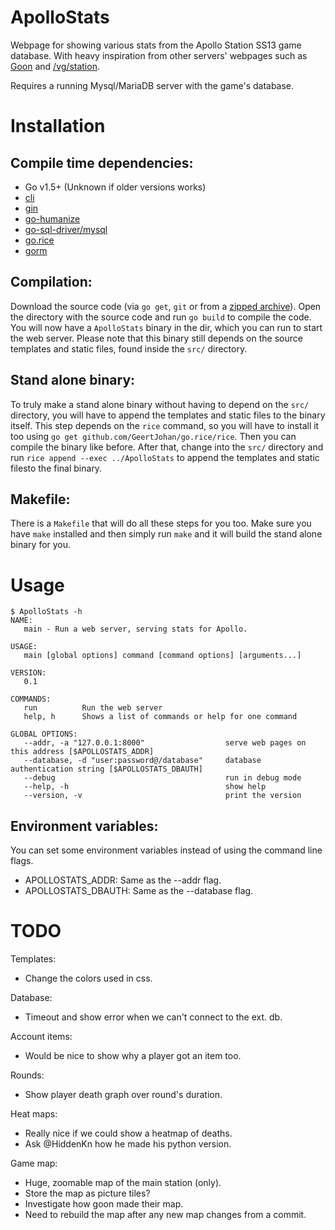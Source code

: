 ApolloStats
================================================================================

Webpage for showing various stats from the Apollo Station SS13 game database.
With heavy inspiration from other servers' webpages such as [Goon](http://goonhub.com/) and [/vg/station](http://ss13.pomf.se/index.php/bans).

Requires a running Mysql/MariaDB server with the game's database.

Installation
================================================================================

Compile time dependencies:
--------------------------------------------------------------------------------

- Go v1.5+ (Unknown if older versions works)
- [cli](https://github.com/codegangsta/cli)
- [gin](https://github.com/gin-gonic/gin)
- [go-humanize](https://github.com/dustin/go-humanize)
- [go-sql-driver/mysql](https://github.com/go-sql-driver/mysql)
- [go.rice](https://github.com/GeertJohan/go.rice)
- [gorm](https://github.com/jinzhu/gorm)

Compilation:
--------------------------------------------------------------------------------

Download the source code (via `go get`, `git` or from a [zipped archive](https://github.com/Apollo-Community/ApolloStats/archive/v0.1.zip)).
Open the directory with the source code and run `go build` to compile the code.
You will now have a `ApolloStats` binary in the dir, which you can run to start
the web server.
Please note that this binary still depends on the source templates and static
files, found inside the `src/` directory.

Stand alone binary:
--------------------------------------------------------------------------------

To truly make a stand alone binary without having to depend on the `src/` directory,
you will have to append the templates and static files to the binary itself.
This step depends on the `rice` command, so you will have to install it too using
`go get github.com/GeertJohan/go.rice/rice`.
Then you can compile the binary like before. After that, change into the `src/`
directory and run `rice append --exec ../ApolloStats` to append the templates
and static filesto the final binary.

Makefile:
--------------------------------------------------------------------------------

There is a `Makefile` that will do all these steps for you too. Make sure you
have `make` installed and then simply run `make` and it will build the stand
alone binary for you.

Usage
================================================================================

```
$ ApolloStats -h
NAME:
   main - Run a web server, serving stats for Apollo.

USAGE:
   main [global options] command [command options] [arguments...]
   
VERSION:
   0.1
   
COMMANDS:
   run          Run the web server
   help, h      Shows a list of commands or help for one command
   
GLOBAL OPTIONS:
   --addr, -a "127.0.0.1:8000"                  serve web pages on this address [$APOLLOSTATS_ADDR]
   --database, -d "user:password@/database"     database authentication string [$APOLLOSTATS_DBAUTH]
   --debug                                      run in debug mode
   --help, -h                                   show help
   --version, -v                                print the version
```

Environment variables:
--------------------------------------------------------------------------------

You can set some environment variables instead of using the command line flags.
- APOLLOSTATS_ADDR:   Same as the --addr flag.
- APOLLOSTATS_DBAUTH: Same as the --database flag.

TODO
================================================================================

Templates:
- Change the colors used in css.

Database:
- Timeout and show error when we can't connect to the ext. db.

Account items:
- Would be nice to show why a player got an item too.

Rounds:
- Show player death graph over round's duration.

Heat maps:
- Really nice if we could show a heatmap of deaths.
- Ask @HiddenKn how he made his python version.

Game map:
- Huge, zoomable map of the main station (only).
- Store the map as picture tiles?
- Investigate how goon made their map.
- Need to rebuild the map after any new map changes from a commit.
